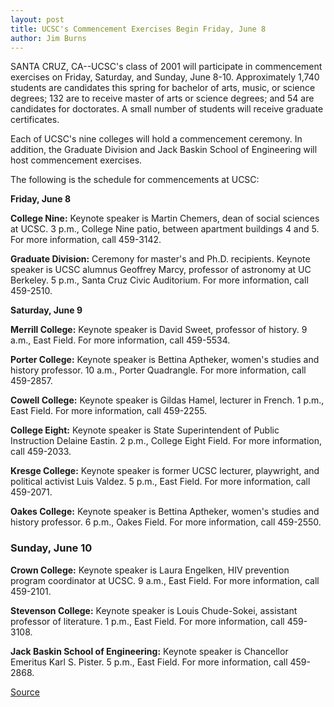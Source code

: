 ```yaml
---
layout: post
title: UCSC's Commencement Exercises Begin Friday, June 8
author: Jim Burns
---
```


SANTA CRUZ, CA--UCSC's class of 2001 will participate in commencement exercises on Friday, Saturday, and Sunday, June 8-10. Approximately 1,740 students are candidates this spring for bachelor of arts, music, or science degrees; 132 are to receive master of arts or science degrees; and 54 are candidates for doctorates. A small number of students will receive graduate certificates.

Each of UCSC's nine colleges will hold a commencement ceremony. In addition, the Graduate Division and Jack Baskin School of Engineering will host commencement exercises.

The following is the schedule for commencements at UCSC:

**Friday, June 8**

**College Nine:** Keynote speaker is Martin Chemers, dean of social sciences at UCSC. 3 p.m., College Nine patio, between apartment buildings 4 and 5. For more information, call 459-3142.

**Graduate Division:** Ceremony for master's and Ph.D. recipients. Keynote speaker is UCSC alumnus Geoffrey Marcy, professor of astronomy at UC Berkeley. 5 p.m., Santa Cruz Civic Auditorium. For more information, call 459-2510.

**Saturday, June 9**

**Merrill College:** Keynote speaker is David Sweet, professor of history. 9 a.m., East Field. For more information, call 459-5534.

**Porter College:** Keynote speaker is Bettina Aptheker, women's studies and history professor. 10 a.m., Porter Quadrangle. For more information, call 459-2857.

**Cowell College:** Keynote speaker is Gildas Hamel, lecturer in French. 1 p.m., East Field. For more information, call 459-2255.

**College Eight:** Keynote speaker is State Superintendent of Public Instruction Delaine Eastin. 2 p.m., College Eight Field. For more information, call 459-2033.

**Kresge College:** Keynote speaker is former UCSC lecturer, playwright, and political activist Luis Valdez. 5 p.m., East Field. For more information, call 459-2071.

**Oakes College:** Keynote speaker is Bettina Aptheker, women's studies and history professor. 6 p.m., Oakes Field. For more information, call 459-2550.

### **Sunday, June 10**

**Crown College:** Keynote speaker is Laura Engelken, HIV prevention program coordinator at UCSC. 9 a.m., East Field. For more information, call 459-2101.

**Stevenson College:** Keynote speaker is Louis Chude-Sokei, assistant professor of literature. 1 p.m., East Field. For more information, call 459-3108.

**Jack Baskin School of Engineering:** Keynote speaker is Chancellor Emeritus Karl S. Pister. 5 p.m., East Field. For more information, call 459-2868.

[Source](http://www1.ucsc.edu/news_events/press_releases/archive/00-01/05-01/commencement.html "Permalink to UCSC Press Release: 2001 Commencement Exercises")
